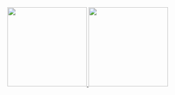 <div>
  <a href="https://github.com/seu-usuário-aqui">
  <img height="180em" src="https://github-readme-stats.vercel.app/api/top-langs/?username=Sutanrrier&layout=compact&langs_count=7&theme=dracula"/>
  <img height="180em" src="https://github-readme-stats.vercel.app/api?username=Sutanrrier&show_icons=true&theme=dracula&include_all_commits=true&count_private=false"/>
</div>
